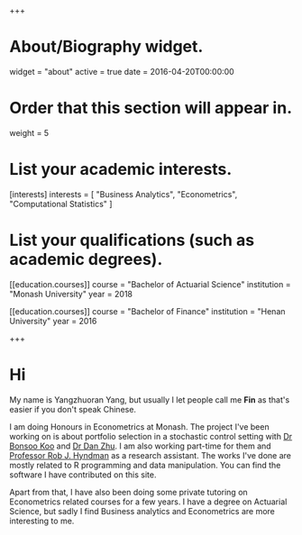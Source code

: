 +++
# About/Biography widget.
widget = "about"
active = true
date = 2016-04-20T00:00:00

# Order that this section will appear in.
weight = 5

# List your academic interests.
[interests]
  interests = [
    "Business Analytics",
    "Econometrics",
    "Computational Statistics"
  ]

# List your qualifications (such as academic degrees).



[[education.courses]]
  course = "Bachelor of Actuarial Science"
  institution = "Monash University"
  year = 2018
 
[[education.courses]]
  course = "Bachelor of Finance"
  institution = "Henan University"
  year = 2016
 
+++

# Hi

My name is Yangzhuoran Yang, but usually I let people call me __Fin__ as that's easier if you don't speak Chinese.

I am doing Honours in Econometrics at Monash. The project I've been working on is about portfolio selection in a stochastic control setting with [Dr Bonsoo Koo](https://research.monash.edu/en/persons/bonsoo-koo) and [Dr Dan Zhu](https://research.monash.edu/en/persons/dan-zhu). I am also working part-time for them and [Professor Rob J. Hyndman](https://robjhyndman.com/) as a research assistant. The works I've done are mostly related to R programming and data manipulation. You can find the software I have contributed on this site.

Apart from that, I have also been doing some private tutoring on Econometrics related courses for a few years. I have a degree on Actuarial Science, but sadly I find Business analytics and Econometrics are more interesting to me.






